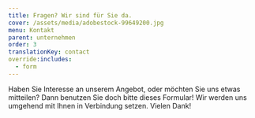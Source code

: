 ```yaml
---
title: Fragen? Wir sind für Sie da.
cover: /assets/media/adobestock-99649200.jpg
menu: Kontakt
parent: unternehmen
order: 3
translationKey: contact
override:includes:
  - form
---
```

Haben Sie Interesse an unserem Angebot, oder möchten Sie uns etwas mitteilen? Dann benutzen Sie doch bitte dieses Formular! Wir werden uns umgehend mit Ihnen in Verbindung setzen. Vielen Dank!
